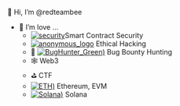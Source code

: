 👋 Hi, I’m @redteambee
- 👀 I’m love ...
  - [![security](<img src="https://emoji.gg/assets/emoji/9171_security.png" width="5" height="5" />)](https://emoji.gg/emoji/9171_security)Smart Contract Security
  - [![anonymous_logo](<img src="https://emoji.gg/assets/emoji/6125_anonymous_logo.png width="5" height="5" />)](https://emoji.gg/emoji/6125_anonymous_logo) Ethical Hacking
  - 🐞 [![BugHunter_Green](<img src="https://emoji.gg/assets/emoji/2207-bughunter-green.png width="5" height="5" />))](https://emoji.gg/emoji/2207-bughunter-green) Bug Bounty Hunting
  - 🕸 Web3
  - ⛳️ CTF
  - [![ETH](<img src="https://emoji.gg/assets/emoji/5819-eth.png width="5" height="5" />))](https://emoji.gg/emoji/5819-eth) Ethereum, EVM
  - [![Solana](<img src="https://emoji.gg/assets/emoji/7187-solana.png width="5" height="5" />))](https://emoji.gg/emoji/7187-solana) Solana

<!---
redteambee/redteambee is a ✨ special ✨ repository because its `README.md` (this file) appears on your GitHub profile.
You can click the Preview link to take a look at your changes.
--->
